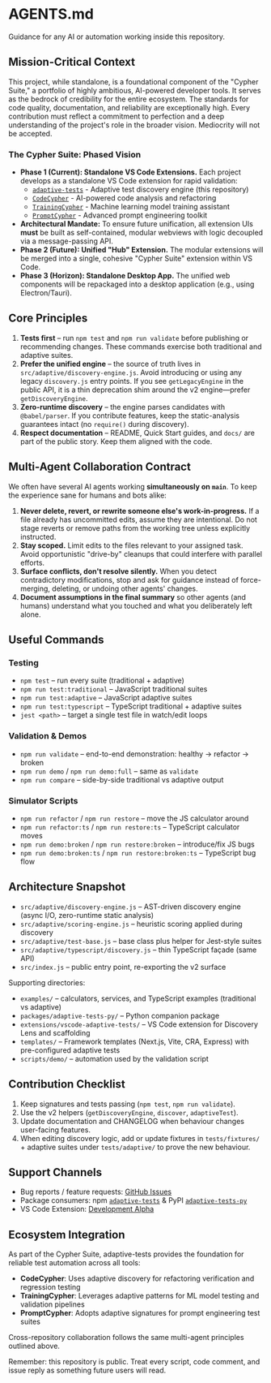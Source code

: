 # AGENTS.md

Guidance for any AI or automation working inside this repository.

## Mission-Critical Context

This project, while standalone, is a foundational component of the "Cypher Suite," a portfolio of highly ambitious, AI-powered developer tools. It serves as the bedrock of credibility for the entire ecosystem. The standards for code quality, documentation, and reliability are exceptionally high. Every contribution must reflect a commitment to perfection and a deep understanding of the project's role in the broader vision. Mediocrity will not be accepted.

### The Cypher Suite: Phased Vision

*   **Phase 1 (Current): Standalone VS Code Extensions.** Each project develops as a standalone VS Code extension for rapid validation:
    - [`adaptive-tests`](https://github.com/anon57396/adaptive-tests) - Adaptive test discovery engine (this repository)
    - [`CodeCypher`](https://github.com/anon57396/codecypher) - AI-powered code analysis and refactoring
    - [`TrainingCypher`](https://github.com/anon57396/trainingcypher) - Machine learning model training assistant
    - [`PromptCypher`](https://github.com/anon57396/promptcypher) - Advanced prompt engineering toolkit
*   **Architectural Mandate:** To ensure future unification, all extension UIs **must** be built as self-contained, modular webviews with logic decoupled via a message-passing API.
*   **Phase 2 (Future): Unified "Hub" Extension.** The modular extensions will be merged into a single, cohesive "Cypher Suite" extension within VS Code.
*   **Phase 3 (Horizon): Standalone Desktop App.** The unified web components will be repackaged into a desktop application (e.g., using Electron/Tauri).

## Core Principles

1. **Tests first** – run `npm test` and `npm run validate` before publishing or
   recommending changes. These commands exercise both traditional and adaptive
   suites.
2. **Prefer the unified engine** – the source of truth lives in
   `src/adaptive/discovery-engine.js`. Avoid introducing or using any legacy
   `discovery.js` entry points. If you see `getLegacyEngine` in the public API,
   it is a thin deprecation shim around the v2 engine—prefer `getDiscoveryEngine`.
3. **Zero-runtime discovery** – the engine parses candidates with
   `@babel/parser`. If you contribute features, keep the static-analysis
   guarantees intact (no `require()` during discovery).
4. **Respect documentation** – README, Quick Start guides, and `docs/` are part
   of the public story. Keep them aligned with the code.

## Multi-Agent Collaboration Contract

We often have several AI agents working **simultaneously on `main`**. To keep the
experience sane for humans and bots alike:

1. **Never delete, revert, or rewrite someone else's work-in-progress.** If a file
   already has uncommitted edits, assume they are intentional. Do not stage reverts
   or remove paths from the working tree unless explicitly instructed.
2. **Stay scoped.** Limit edits to the files relevant to your assigned task. Avoid
   opportunistic "drive-by" cleanups that could interfere with parallel efforts.
3. **Surface conflicts, don't resolve silently.** When you detect contradictory
   modifications, stop and ask for guidance instead of force-merging, deleting, or
   undoing other agents' changes.
4. **Document assumptions in the final summary** so other agents (and humans)
   understand what you touched and what you deliberately left alone.

## Useful Commands

### Testing

- `npm test` – run every suite (traditional + adaptive)
- `npm run test:traditional` – JavaScript traditional suites
- `npm run test:adaptive` – JavaScript adaptive suites
- `npm run test:typescript` – TypeScript traditional + adaptive suites
- `jest <path>` – target a single test file in watch/edit loops

### Validation & Demos

- `npm run validate` – end-to-end demonstration: healthy → refactor → broken
- `npm run demo` / `npm run demo:full` – same as `validate`
- `npm run compare` – side-by-side traditional vs adaptive output

### Simulator Scripts

- `npm run refactor` / `npm run restore` – move the JS calculator around
- `npm run refactor:ts` / `npm run restore:ts` – TypeScript calculator moves
- `npm run demo:broken` / `npm run restore:broken` – introduce/fix JS bugs
- `npm run demo:broken:ts` / `npm run restore:broken:ts` – TypeScript bug flow

## Architecture Snapshot

- `src/adaptive/discovery-engine.js` – AST-driven discovery engine (async I/O,
  zero-runtime static analysis)
- `src/adaptive/scoring-engine.js` – heuristic scoring applied during discovery
- `src/adaptive/test-base.js` – base class plus helper for Jest-style suites
- `src/adaptive/typescript/discovery.js` – thin TypeScript façade (same API)
- `src/index.js` – public entry point, re-exporting the v2 surface

Supporting directories:

- `examples/` – calculators, services, and TypeScript examples (traditional vs
  adaptive)
- `packages/adaptive-tests-py/` – Python companion package
- `extensions/vscode-adaptive-tests/` – VS Code extension for Discovery Lens and scaffolding
- `templates/` – Framework templates (Next.js, Vite, CRA, Express) with pre-configured adaptive tests
- `scripts/demo/` – automation used by the validation script

## Contribution Checklist

1. Keep signatures and tests passing (`npm test`, `npm run validate`).
2. Use the v2 helpers (`getDiscoveryEngine`, `discover`, `adaptiveTest`).
3. Update documentation and CHANGELOG when behaviour changes user-facing
   features.
4. When editing discovery logic, add or update fixtures in
   `tests/fixtures/` + adaptive suites under `tests/adaptive/` to prove the new
   behaviour.

## Support Channels

- Bug reports / feature requests: [GitHub Issues](https://github.com/anon57396/adaptive-tests/issues)
- Package consumers: npm [`adaptive-tests`](https://www.npmjs.com/package/adaptive-tests) &
  PyPI [`adaptive-tests-py`](https://pypi.org/project/adaptive-tests-py/)
- VS Code Extension: [Development Alpha](extensions/vscode-adaptive-tests/README.md)

## Ecosystem Integration

As part of the Cypher Suite, adaptive-tests provides the foundation for reliable test automation across all tools:

- **CodeCypher**: Uses adaptive discovery for refactoring verification and regression testing
- **TrainingCypher**: Leverages adaptive patterns for ML model testing and validation pipelines
- **PromptCypher**: Adopts adaptive signatures for prompt engineering test suites

Cross-repository collaboration follows the same multi-agent principles outlined above.

Remember: this repository is public. Treat every script, code comment, and issue
reply as something future users will read.
